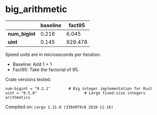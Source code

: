 # big_arithmetic
| | baseline | fact95 |
| --- | --- | --- |
| **num_bigint** | 0.216 | 6.045 |
| **uint** | 0.145 | 929.478 |

Speed units are in microseconds per iteration.

* Baseline: Add 1 + 1
* Fact95: Take the factorial of 95.

Crate versions tested:

    num-bigint = "0.2.1"        # Big integer implementation for Rust
    uint = "0.5.0"                     # Large fixed-size integers arithmetics

Compiled on: `cargo 1.31.0 (339d9f9c8 2018-11-16)`
